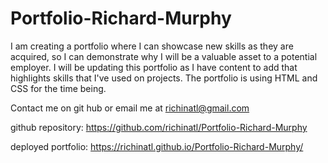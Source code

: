# Portfolio-Richard-Murphy

I am creating a portfolio where I can showcase new skills as they are acquired, so I can demonstrate why I will be a valuable asset to a potential employer. I will be updating this portfolio as I have content to add that highlights skills that I've used on projects. The portfolio is using HTML and CSS for the time being.

Contact me on git hub or email me at richinatl@gmail.com

github repository: https://github.com/richinatl/Portfolio-Richard-Murphy

deployed portfolio: https://richinatl.github.io/Portfolio-Richard-Murphy/
